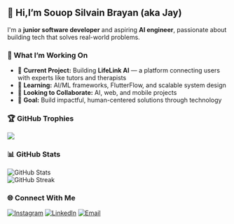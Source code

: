 ## 👋 Hi,I’m Souop Silvain Brayan (aka Jay)

I'm a **junior software developer** and aspiring **AI engineer**, passionate about building tech that solves real-world problems.

### 🚀 What I’m Working On
- 🔭 **Current Project:** Building **LifeLink AI** — a platform connecting users with experts like tutors and therapists
- 🌱 **Learning:** AI/ML frameworks, FlutterFlow, and scalable system design
- 👯 **Looking to Collaborate:** AI, web, and mobile projects
- 🎯 **Goal:** Build impactful, human-centered solutions through technology

### 🏆 GitHub Trophies

![](https://github-profile-trophy.vercel.app/?username=brayanj4y&theme=radical&no-frame=false&no-bg=true&margin-w=4)

### 📊 GitHub Stats

![GitHub Stats](https://github-readme-stats.vercel.app/api?username=brayanj4y&theme=flag-india&hide_border=false&include_all_commits=false&count_private=false)  
![GitHub Streak](https://nirzak-streak-stats.vercel.app/?user=brayanj4y&theme=flag-india&hide_border=false)  

### 🌐 Connect With Me

[![Instagram](https://img.shields.io/badge/Instagram-%23E4405F.svg?logo=Instagram&logoColor=white)](https://instagram.com/brayanj4y)
[![LinkedIn](https://img.shields.io/badge/LinkedIn-%230077B5.svg?logo=linkedin&logoColor=white)](https://linkedin.com/in/brayan-j4y)
[![Email](https://img.shields.io/badge/Email-D14836?logo=gmail&logoColor=white)](mailto:souopsilvain@hotmail.com)


